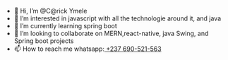 - 👋 Hi, I’m @C@rick Ymele
- 👀 I’m interested in javascript with all the technologie around it, and java
- 🌱 I’m currently learning spring boot
- 💞️ I’m looking to collaborate on MERN,react-native, java Swing, and Spring boot projects 
- 📫 How to reach me whatsapp:<a href="https://wa.me/+237690521563"> +237 690-521-563</a>
 
<!---
sudo-001/sudo-001 is a ✨ special ✨ repository because its `README.md` (this file) appears on your GitHub profile.
You can click the Preview link to take a look at your changes.
--->
